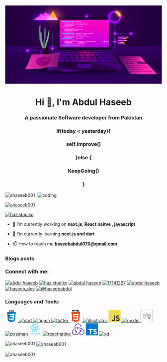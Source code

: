 ![logo](https://github.com/ahaseeb001/ahaseeb001/blob/main/1670602482212.jpeg)
<h1 align="center">Hi 👋, I'm Abdul Haseeb</h1>
<h3 align="center">A passionate Software developer from Pakistan</h3>
<h3 align="center">if(today < yesterday){ </h3>
<h3 align="center"> self.improve() </h3>
<h3 align="center">}else { </h3>
<h3 align="center">KeepGoing() </h3>
<h3 align="center">} </h3>

<image src='https://media.giphy.com/media/v1.Y2lkPTc5MGI3NjExOTRvZnlrYWx2eXowNDlnMXdjdHRreWh6c3JhYjg0cDNqOHh1eGN3dCZlcD12MV9naWZzX3NlYXJjaCZjdD1n/bGgsc5mWoryfgKBx1u/giphy.gif' width='400' alt='coding' align='right'/>

<p align="left"> <img src="https://komarev.com/ghpvc/?username=ahaseeb001&label=Profile%20views&color=0e75b6&style=flat" alt="ahaseeb001" /> </p>

<p align="left"> <a href="https://github.com/ryo-ma/github-profile-trophy"><img src="https://github-profile-trophy.vercel.app/?username=ahaseeb001" alt="ahaseeb001" /></a> </p>

<p align="left"> <a href="https://twitter.com/hazistudiko" target="blank"><img src="https://img.shields.io/twitter/follow/hazistudiko?logo=twitter&style=for-the-badge" alt="hazistudiko" /></a> </p>

- 🔭 I’m currently working on **next.js, React naitve , javascript**

- 🌱 I’m currently learning **next.js and dart**

- 📫 How to reach me **haseebabdul070@gmail.com**

### Blogs posts
<!-- BLOG-POST-LIST:START -->
<!-- BLOG-POST-LIST:END -->

<h3 align="left">Connect with me:</h3>
<p align="left">
<a href="https://dev.to/abdul haseeb" target="blank"><img align="center" src="https://raw.githubusercontent.com/rahuldkjain/github-profile-readme-generator/master/src/images/icons/Social/devto.svg" alt="abdul haseeb" height="30" width="40" /></a>
<a href="https://twitter.com/hazistudiko" target="blank"><img align="center" src="https://raw.githubusercontent.com/rahuldkjain/github-profile-readme-generator/master/src/images/icons/Social/twitter.svg" alt="hazistudiko" height="30" width="40" /></a>
<a href="https://linkedin.com/in/abdul haseeb" target="blank"><img align="center" src="https://raw.githubusercontent.com/rahuldkjain/github-profile-readme-generator/master/src/images/icons/Social/linked-in-alt.svg" alt="abdul haseeb" height="30" width="40" /></a>
<a href="https://stackoverflow.com/users/17141227" target="blank"><img align="center" src="https://raw.githubusercontent.com/rahuldkjain/github-profile-readme-generator/master/src/images/icons/Social/stack-overflow.svg" alt="17141227" height="30" width="40" /></a>
<a href="https://fb.com/abdul haseeb" target="blank"><img align="center" src="https://raw.githubusercontent.com/rahuldkjain/github-profile-readme-generator/master/src/images/icons/Social/facebook.svg" alt="abdul haseeb" height="30" width="40" /></a>
<a href="https://instagram.com/haseeb_dev" target="blank"><img align="center" src="https://raw.githubusercontent.com/rahuldkjain/github-profile-readme-generator/master/src/images/icons/Social/instagram.svg" alt="haseeb_dev" height="30" width="40" /></a>
<a href="https://medium.com/@haseebabdul" target="blank"><img align="center" src="https://raw.githubusercontent.com/rahuldkjain/github-profile-readme-generator/master/src/images/icons/Social/medium.svg" alt="@haseebabdul" height="30" width="40" /></a>
</p>

<h3 align="left">Languages and Tools:</h3>
<p align="left"> <a href="https://www.w3schools.com/css/" target="_blank" rel="noreferrer"> <img src="https://raw.githubusercontent.com/devicons/devicon/master/icons/css3/css3-original-wordmark.svg" alt="css3" width="40" height="40"/> </a> <a href="https://dart.dev" target="_blank" rel="noreferrer"> <img src="https://www.vectorlogo.zone/logos/dartlang/dartlang-icon.svg" alt="dart" width="40" height="40"/> </a> <a href="https://www.figma.com/" target="_blank" rel="noreferrer"> <img src="https://www.vectorlogo.zone/logos/figma/figma-icon.svg" alt="figma" width="40" height="40"/> </a> <a href="https://flutter.dev" target="_blank" rel="noreferrer"> <img src="https://www.vectorlogo.zone/logos/flutterio/flutterio-icon.svg" alt="flutter" width="40" height="40"/> </a> <a href="https://www.w3.org/html/" target="_blank" rel="noreferrer"> <img src="https://raw.githubusercontent.com/devicons/devicon/master/icons/html5/html5-original-wordmark.svg" alt="html5" width="40" height="40"/> </a> <a href="https://www.adobe.com/in/products/illustrator.html" target="_blank" rel="noreferrer"> <img src="https://www.vectorlogo.zone/logos/adobe_illustrator/adobe_illustrator-icon.svg" alt="illustrator" width="40" height="40"/> </a> <a href="https://developer.mozilla.org/en-US/docs/Web/JavaScript" target="_blank" rel="noreferrer"> <img src="https://raw.githubusercontent.com/devicons/devicon/master/icons/javascript/javascript-original.svg" alt="javascript" width="40" height="40"/> </a> <a href="https://nextjs.org/" target="_blank" rel="noreferrer"> <img src="https://cdn.worldvectorlogo.com/logos/nextjs-2.svg" alt="nextjs" width="40" height="40"/> </a> <a href="https://www.photoshop.com/en" target="_blank" rel="noreferrer"> <img src="https://raw.githubusercontent.com/devicons/devicon/master/icons/photoshop/photoshop-line.svg" alt="photoshop" width="40" height="40"/> </a> <a href="https://postman.com" target="_blank" rel="noreferrer"> <img src="https://www.vectorlogo.zone/logos/getpostman/getpostman-icon.svg" alt="postman" width="40" height="40"/> </a> <a href="https://reactjs.org/" target="_blank" rel="noreferrer"> <img src="https://raw.githubusercontent.com/devicons/devicon/master/icons/react/react-original-wordmark.svg" alt="react" width="40" height="40"/> </a> <a href="https://reactnative.dev/" target="_blank" rel="noreferrer"> <img src="https://reactnative.dev/img/header_logo.svg" alt="reactnative" width="40" height="40"/> </a> <a href="https://redux.js.org" target="_blank" rel="noreferrer"> <img src="https://raw.githubusercontent.com/devicons/devicon/master/icons/redux/redux-original.svg" alt="redux" width="40" height="40"/> </a> <a href="https://www.typescriptlang.org/" target="_blank" rel="noreferrer"> <img src="https://raw.githubusercontent.com/devicons/devicon/master/icons/typescript/typescript-original.svg" alt="typescript" width="40" height="40"/> </a> <a href="https://www.adobe.com/products/xd.html" target="_blank" rel="noreferrer"> <img src="https://cdn.worldvectorlogo.com/logos/adobe-xd.svg" alt="xd" width="40" height="40"/> </a> </p>

<p><img align="left" src="https://github-readme-stats.vercel.app/api/top-langs?username=ahaseeb001&show_icons=true&locale=en&layout=compact" alt="ahaseeb001" /></p>

<p>&nbsp;<img align="center" src="https://github-readme-stats.vercel.app/api?username=ahaseeb001&show_icons=true&locale=en" alt="ahaseeb001" /></p>

<p><img align="center" src="https://github-readme-streak-stats.herokuapp.com/?user=ahaseeb001&" alt="ahaseeb001" /></p>
